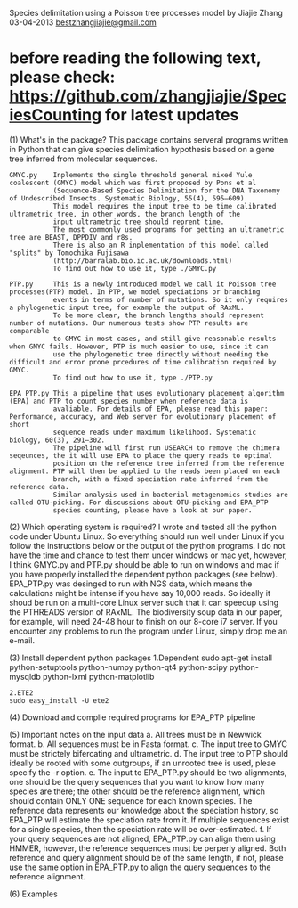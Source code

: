 Species delimitation using a Poisson tree processes model
           by Jiajie Zhang 03-04-2013
           bestzhangjiajie@gmail.com
           
before reading the following text, please check:
https://github.com/zhangjiajie/SpeciesCounting
for latest updates
========================================================================================================================================
(1) What's in the package?
    This package contains serveral programs written in Python that can give species delimitation hypothesis 
    based on a gene tree inferred from molecular sequences.
    
    GMYC.py    Inplements the single threshold general mixed Yule coalescent (GMYC) model which was first proposed by Pons et al 
               (Sequence-Based Species Delimitation for the DNA Taxonomy of Undescribed Insects. Systematic Biology, 55(4), 595–609)
               This model requires the input tree to be time calibrated ultrametric tree, in other words, the branch length of the 
               input ultrametric tree should reprent time. 
               The most commonly used programs for getting an ultrametric tree are BEAST, DPPDIV and r8s.
               There is also an R inplementation of this model called "splits" by Tomochika Fujisawa
               (http://barralab.bio.ic.ac.uk/downloads.html)
               To find out how to use it, type ./GMYC.py
             
    PTP.py     This is a newly introduced model we call it Poisson tree processes(PTP) model. In PTP, we model speciations or branching 
               events in terms of number of mutations. So it only requires a phylogenetic input tree, for example the output of RAxML. 
               To be more clear, the branch lengths should represent number of mutations. Our numerous tests show PTP results are comparable 
               to GMYC in most cases, and still give reasonable results when GMYC fails. However, PTP is much easier to use, since it can 
               use the phylogenetic tree directly without needing the difficult and error prone prcedures of time calibration required by GMYC.
               To find out how to use it, type ./PTP.py  
             
    EPA_PTP.py This a pipeline that uses evolutionary placement algorithm (EPA) and PTP to count species number when reference data is 
               avaliable. For details of EPA, please read this paper: Performance, accuracy, and Web server for evolutionary placement of short 
               sequence reads under maximum likelihood. Systematic biology, 60(3), 291–302.
               The pipeline will first run USEARCH to remove the chimera seqeunces, the it will use EPA to place the query reads to optimal 
               position on the reference tree inferred from the reference alignment. PTP will then be applied to the reads been placed on each 
               branch, with a fixed speciation rate inferred from the reference data.  
               Similar analysis used in bacterial metagenomics studies are called OTU-picking. For discussions about OTU-picking and EPA_PTP 
               species counting, please have a look at our paper. 
 

(2) Which operating system is required?
    I wrote and tested all the python code under Ubuntu Linux. So everything should run well under Linux if you follow the instructions below or 
    the output of the python programs. I do not have the time and chance to test them under windows or mac yet, however, I think GMYC.py and PTP.py 
    should be able to run on windows and mac if you have properly installed the dependent python packages (see below). EPA_PTP.py was desinged to 
    run with NGS data, which means the calculations might be intense if you have say 10,000 reads. So ideally it shoud be run on a multi-core 
    Linux server such that it can speedup using the PTHREADS version of RAxML. The biodiversity soup data in our paper, for example, will need 
    24-48 hour to finish on our 8-core i7 server. If you encounter any problems to run the program under Linux, simply drop me an e-mail.  
               


(3) Install dependent python packages
    1.Dependent
    sudo apt-get install python-setuptools python-numpy python-qt4 python-scipy python-mysqldb python-lxml python-matplotlib

    2.ETE2
    sudo easy_install -U ete2


(4) Download and complie required programs for EPA_PTP pipeline



(5) Important notes on the input data
    a. All trees must be in Newwick format.
    b. All sequences must be in Fasta format.
    c. The input tree to GMYC must be strictely bifercating and ultrametric.
    d. The input tree to PTP should ideally be rooted with some outgroups, if an unrooted tree is used, pleae specify the -r option.
    e. The input to EPA_PTP.py should be two alignments, one should be the query sequences that you want to know how many species are there;
       the other should be the reference alignment, which should contain ONLY ONE sequence for each known species. The reference data represents our 
       knowledge about the speciation history, so EPA_PTP will estimate the speciation rate from it. If multiple sequences exist for a single
       species, then the speciation rate will be over-estimated.
    f. If your query sequences are not aligned, EPA_PTP.py can align them using HMMER, however, the reference sequences must be perperly aligned.
       Both reference and query alignment should be of the same length, if not, please use the same option in EPA_PTP.py to align the query sequences 
       to the reference alignment.  
    

(6) Examples



